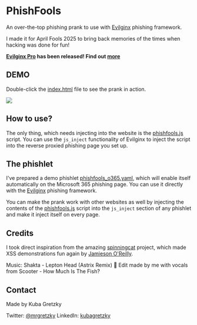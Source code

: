 # PhishFools

An over-the-top phishing prank to use with [Evilginx](https://github.com/kgretzky/evilginx2) phishing framework.

I made it for April Fools 2025 to bring back memories of the times when hacking was done for fun!

**[Evilginx Pro](https://evilginx.com) has been released! Find out [more](https://evilginx.com)**

## DEMO

Double-click the [index.html](index.html) file to see the prank in action.

![](demo.gif)

## How to use?

The only thing, which needs injecting into the website is the [phishfools.js](phishfools.js) script. You can use the `js_inject` functionality of Evilginx to inject the script into the reverse proxied phishing page you set up.

## The phishlet

I've prepared a demo phishlet [phishfools_o365.yaml](phishfools_o365.yaml), which will enable itself automatically on the Microsoft 365 phishing page. You can use it directly with the [Evilginx](https://github.com/kgretzky/evilginx2) phishing framework.

You can make the prank work with other websites as well by injecting the contents of the [phishfools.js](phishfools.js) script into the `js_inject` section of any phishlet and make it inject itself on every page.

## Credits

I took direct inspiration from the amazing [spinningcat](https://github.com/orlyjamie/spinningcat) project, which made XSS demonstrations fun again by [Jamieson O'Reilly](https://www.linkedin.com/in/theonejvo/).

Music: Shakta - Lepton Head (Astrix Remix) 🎵
Edit made by me with vocals from Scooter - How Much Is The Fish?

## Contact

Made by Kuba Gretzky

Twitter: [@mrgretzky](https://x.com/mrgretzky)
LinkedIn: [kubagretzky](https://www.linkedin.com/in/kubagretzky/)

